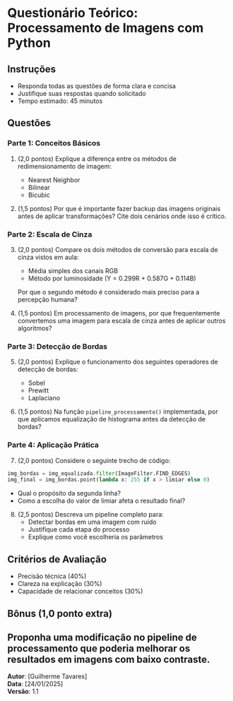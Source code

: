 # Questionário Teórico: Processamento de Imagens com Python

## Instruções
* Responda todas as questões de forma clara e concisa
* Justifique suas respostas quando solicitado
* Tempo estimado: 45 minutos

## Questões

### Parte 1: Conceitos Básicos

1. (2,0 pontos) Explique a diferença entre os métodos de redimensionamento de imagem:
   * Nearest Neighbor
   * Bilinear
   * Bicubic
   
2. (1,5 pontos) Por que é importante fazer backup das imagens originais antes de aplicar transformações? Cite dois cenários onde isso é crítico.

### Parte 2: Escala de Cinza

3. (2,0 pontos) Compare os dois métodos de conversão para escala de cinza vistos em aula:
   * Média simples dos canais RGB
   * Método por luminosidade (Y = 0.299R + 0.587G + 0.114B)
   
   Por que o segundo método é considerado mais preciso para a percepção humana?

4. (1,5 pontos) Em processamento de imagens, por que frequentemente convertemos uma imagem para escala de cinza antes de aplicar outros algoritmos?

### Parte 3: Detecção de Bordas

5. (2,0 pontos) Explique o funcionamento dos seguintes operadores de detecção de bordas:
   * Sobel
   * Prewitt
   * Laplaciano

6. (1,5 pontos) Na função `pipeline_processamento()` implementada, por que aplicamos equalização de histograma antes da detecção de bordas?

### Parte 4: Aplicação Prática

7. (2,0 pontos) Considere o seguinte trecho de código:
```python
img_bordas = img_equalizada.filter(ImageFilter.FIND_EDGES)
img_final = img_bordas.point(lambda x: 255 if x > limiar else 0)
```
   * Qual o propósito da segunda linha?
   * Como a escolha do valor de limiar afeta o resultado final?

8. (2,5 pontos) Descreva um pipeline completo para:
   * Detectar bordas em uma imagem com ruído
   * Justifique cada etapa do processo
   * Explique como você escolheria os parâmetros

## Critérios de Avaliação
* Precisão técnica (40%)
* Clareza na explicação (30%)
* Capacidade de relacionar conceitos (30%)

## Bônus (1,0 ponto extra)
Proponha uma modificação no pipeline de processamento que poderia melhorar os resultados em imagens com baixo contraste.
---
**Autor**: [Guilherme Tavares]  
**Data**: [24/01/2025]  
**Versão**: 1.1
